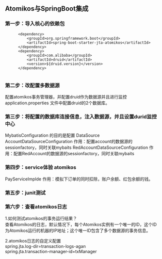 

## Atomikos与SpringBoot集成
### 第一步：导入核心的依赖包
```
      <dependency>
          <groupId>org.springframework.boot</groupId>
          <artifactId>spring-boot-starter-jta-atomikos</artifactId>
      </dependency>
      <dependency>
          <groupId>com.alibaba</groupId>
          <artifactId>druid</artifactId>
          <version>${druid.version}</version>
      </dependency>
        
```

### 第二步：改配置多数据源
配置atomikos事务管理器，并配置druid作为数据源并且进行监控
application.properties 文件中配置druid的2个数据库。

### 第三步：将配置的数据库连接信息，注入数据源，并且设置durid监控中心
MybatisConfiguration 的目的是配置 DataSource
AccountDataSourceConfiguration 作用：配置account的数据源的sessionfactory，同时关联mybaits
RedAccountDataSourceConfiguration 作用：配置RedAccount的数据源的sessionfactory，同时关联mybaits
 
### 第四步：service体验 atomikos
PayServiceImplde 作用：模拟下订单的同时扣除，账户余额、红包余额的钱。

### 第五步：junit测试

### 第六步：查看atomikos日志
1.如何测试atomikos的事务运行结果？  
   查看Atomikos的日志，默认情况下，每个Atomikos实例有一个唯一的ID，这个ID为Atomikos运行的机器的IP地址；这个唯一ID包含了多个数据源的事务信息。

2.atomikos日志的自定义配置  
spring.jta.log-dir=transaction-logs-agan  
spring.jta.transaction-manager-id=txManager

